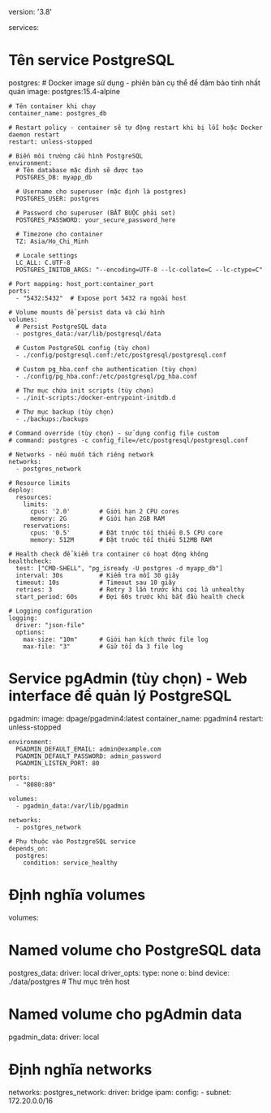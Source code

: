 
version: '3.8'

services:
  # Tên service PostgreSQL
  postgres:
    # Docker image sử dụng - phiên bản cụ thể để đảm bảo tính nhất quán
    image: postgres:15.4-alpine
    
    # Tên container khi chạy
    container_name: postgres_db
    
    # Restart policy - container sẽ tự động restart khi bị lỗi hoặc Docker daemon restart
    restart: unless-stopped
    
    # Biến môi trường cấu hình PostgreSQL
    environment:
      # Tên database mặc định sẽ được tạo
      POSTGRES_DB: myapp_db
      
      # Username cho superuser (mặc định là postgres)
      POSTGRES_USER: postgres
      
      # Password cho superuser (BẮT BUỘC phải set)
      POSTGRES_PASSWORD: your_secure_password_here
      
      # Timezone cho container
      TZ: Asia/Ho_Chi_Minh
      
      # Locale settings
      LC_ALL: C.UTF-8
      POSTGRES_INITDB_ARGS: "--encoding=UTF-8 --lc-collate=C --lc-ctype=C"
    
    # Port mapping: host_port:container_port
    ports:
      - "5432:5432"  # Expose port 5432 ra ngoài host
    
    # Volume mounts để persist data và cấu hình
    volumes:
      # Persist PostgreSQL data
      - postgres_data:/var/lib/postgresql/data
      
      # Custom PostgreSQL config (tùy chọn)
      - ./config/postgresql.conf:/etc/postgresql/postgresql.conf
      
      # Custom pg_hba.conf cho authentication (tùy chọn)
      - ./config/pg_hba.conf:/etc/postgresql/pg_hba.conf
      
      # Thư mục chứa init scripts (tùy chọn)
      - ./init-scripts:/docker-entrypoint-initdb.d
      
      # Thư mục backup (tùy chọn)
      - ./backups:/backups
    
    # Command override (tùy chọn) - sử dụng config file custom
    # command: postgres -c config_file=/etc/postgresql/postgresql.conf
    
    # Networks - nếu muốn tách riêng network
    networks:
      - postgres_network
    
    # Resource limits
    deploy:
      resources:
        limits:
          cpus: '2.0'        # Giới hạn 2 CPU cores
          memory: 2G         # Giới hạn 2GB RAM
        reservations:
          cpus: '0.5'        # Đặt trước tối thiểu 0.5 CPU core
          memory: 512M       # Đặt trước tối thiểu 512MB RAM
    
    # Health check để kiểm tra container có hoạt động không
    healthcheck:
      test: ["CMD-SHELL", "pg_isready -U postgres -d myapp_db"]
      interval: 30s          # Kiểm tra mỗi 30 giây
      timeout: 10s           # Timeout sau 10 giây
      retries: 3             # Retry 3 lần trước khi coi là unhealthy
      start_period: 60s      # Đợi 60s trước khi bắt đầu health check
    
    # Logging configuration
    logging:
      driver: "json-file"
      options:
        max-size: "10m"      # Giới hạn kích thước file log
        max-file: "3"        # Giữ tối đa 3 file log

  # Service pgAdmin (tùy chọn) - Web interface để quản lý PostgreSQL
  pgadmin:
    image: dpage/pgadmin4:latest
    container_name: pgadmin4
    restart: unless-stopped
    
    environment:
      PGADMIN_DEFAULT_EMAIL: admin@example.com
      PGADMIN_DEFAULT_PASSWORD: admin_password
      PGADMIN_LISTEN_PORT: 80
    
    ports:
      - "8080:80"
    
    volumes:
      - pgadmin_data:/var/lib/pgadmin
    
    networks:
      - postgres_network
    
    # Phụ thuộc vào PostzgreSQL service
    depends_on:
      postgres:
        condition: service_healthy

# Định nghĩa volumes
volumes:
  # Named volume cho PostgreSQL data
  postgres_data:
    driver: local
    driver_opts:
      type: none
      o: bind
      device: ./data/postgres  # Thư mục trên host
  
  # Named volume cho pgAdmin data
  pgadmin_data:
    driver: local

# Định nghĩa networks
networks:
  postgres_network:
    driver: bridge
    ipam:
      config:
        - subnet: 172.20.0.0/16